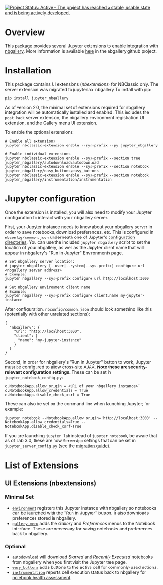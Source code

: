 [![Project Status: Active – The project has reached a stable, usable state and is being actively developed.](https://www.repostatus.org/badges/latest/active.svg)](https://www.repostatus.org/#active)

# Overview

This package provides several Jupyter extensions to enable integration with [nbgallery](https://nbgallery.github.io).  More information is available [here](https://github.com/nbgallery/nbgallery/blob/master/docs/jupyter_integration.md) in the nbgallery github project.

# Installation

This package contains UI extensions (_nbextensions_) for NBClassic only.  The server extension was migrated to jupyterlab_nbgallery To install with pip:

```
pip install jupyter_nbgallery
```

As of version 2.0, the minimal set of extensions required for nbgallery integration will be automatically installed and enabled.  This includes the `post_hack` server extension, the nbgallery environment registration UI extension, and the Gallery menu UI extension.  

To enable the optional extensions:

```
# Enable all extensions
jupyter nbclassic-extension enable --sys-prefix --py jupyter_nbgallery

# Enable individual extensions
jupyter nbclassic-extension enable --sys-prefix --section tree jupyter_nbgallery/autodownload/autodownload
jupyter nbclassic-extension enable --sys-prefix --section notebook jupyter_nbgallery/easy_buttons/easy_buttons
jupyter nbclassic-extension enable --sys-prefix --section notebook jupyter_nbgallery/instrumentation/instrumentation
```

# Jupyter configuration

Once the extension is installed, you will also need to modify your Jupyter configuration to interact with your nbgallery server.

First, your Jupyter instance needs to know about your nbgallery server in order to save notebooks, download preferences, etc.  This is configured in `nbconfig/common.json` underneath one of Jupyter's [configuration directories](https://jupyter.readthedocs.io/en/latest/projects/jupyter-directories.html#configuration-files).  You can use the included `jupyter nbgallery` script to set the location of your nbgallery, as well as the Jupyter client name that will appear in nbgallery's "Run in Jupyter" Environments page.

```
# Set nbgallery server location:
# jupyter nbgallery [--user|--system|--sys-prefix] configure url <nbgallery server address>
# Example:
jupyter nbgallery --sys-prefix configure url http://localhost:3000

# Set nbgallery environment client name
# Example:
jupyter nbgallery --sys-prefix configure client.name my-jupyter-instance
```

After configuration, `nbconfig/common.json` should look something like this (potentially with other unrelated sections):

```
{
  "nbgallery": {
    "url": "http://localhost:3000",
    "client": {
      "name": "my-jupyter-instance"
    }
  }
}
```

Second, in order for nbgallery's "Run in Jupyter" button to work, Jupyter must be configured to allow cross-site AJAX.  **Note these are security-relevant configuration settings.**  These can be set in `jupyter_notebook_config.py`:

```
c.NotebookApp.allow_origin = <URL of your nbgallery instance>`
c.NotebookApp.allow_credentials = True
c.NotebookApp.disable_check_xsrf = True
```

These can also be set on the command line when launching Jupyter; for example:

```
jupyter notebook --NotebookApp.allow_origin='http://localhost:3000' --NotebookApp.allow_credentials=True --NotebookApp.disable_check_xsrf=True
```

If you are launching `jupyter lab` instead of `jupyter notebook`, be aware that as of Lab 3.0, these are now `ServerApp` settings that can be set in `jupyter_server_config.py` (see the [migration guide](https://jupyter-server.readthedocs.io/en/stable/operators/migrate-from-nbserver.html)).

# List of Extensions

## UI Extensions (nbextensions)

### Minimal Set

 * [`environment`](https://github.com/nbgallery/nbgallery-extensions/blob/master/jupyter_nbgallery/nbextensions/environment/README.md) registers this Jupyter instance with nbgallery so notebooks can be launched with the "Run in Jupyter" button.  It also downloads preferences stored in nbgallery.
 * [`gallery_menu`](https://github.com/nbgallery/nbgallery-extensions/blob/master/jupyter_nbgallery/nbextensions/gallery_menu/README.md) adds the _Gallery_ and _Preferences_ menus to the Notebook interface.  These are necessary for saving notebooks and preferences back to nbgallery.

### Optional

 * [`autodownload`](https://github.com/nbgallery/nbgallery-extensions/blob/master/jupyter_nbgallery/nbextensions/autodownload/README.md) will download _Starred_ and _Recently Executed_ notebooks from nbgallery when you first visit the Jupyter tree page.
 * [`easy_buttons`](https://github.com/nbgallery/nbgallery-extensions/blob/master/jupyter_nbgallery/nbextensions/easy_buttons/README.md) adds buttons to the active cell for commonly-used actions.
 * [`instrumentation`](https://github.com/nbgallery/nbgallery-extensions/blob/master/jupyter_nbgallery/nbextensions/instrumentation/README.md) reports cell execution status back to nbgallery for [notebook health assessment](https://nbgallery.github.io/health_paper.html).

